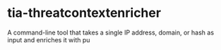 # tia-threatcontextenricher
A command-line tool that takes a single IP address, domain, or hash as input and enriches it with pu
